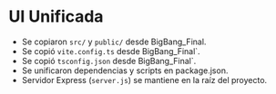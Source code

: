 # UI Unificada
- Se copiaron `src/` y `public/` desde BigBang_Final.
- Se copió `vite.config.ts` desde BigBang_Final`.
- Se copió `tsconfig.json` desde BigBang_Final`.
- Se unificaron dependencias y scripts en package.json.
- Servidor Express (`server.js`) se mantiene en la raíz del proyecto.
